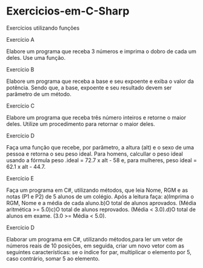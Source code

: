 # Exercicios-em-C-Sharp

Exercícios utilizando funções


Exercício A

Elabore um programa que receba 3 números e imprima o dobro de cada um deles. Use uma função.

Exercício B

Elabore um programa que receba a base e seu expoente e exiba o valor da potência. Sendo que, a base, expoente e seu resultado devem ser parâmetro de um método.

Exercício C

Elabore um programa que receba três número inteiros e retorne o maior deles. Utilize um procedimento para retornar o maior deles.

Exercício D

Faça uma função que recebe, por parâmetro, a altura (alt) e o sexo de uma pessoa e retorna o seu peso ideal. Para homens, calcullar o peso ideal usando a fórmula peso .ideal = 72.7 x alt - 58 e, para mulheres, peso ideal = 62.1 x alt - 44.7.

Exercício E

Faça um programa em C#, utilizando métodos, que leia Nome, RGM e as notas (P1 e P2) de 5 alunos de um colégio. Após a leitura faça: a)Imprima o RGM, Nome e a média de cada aluno.b)O total de alunos aprovados. (Média aritmética >= 5.0)c)O total de alunos reprovados. (Média < 3.0).d)O total de alunos em exame. (3.0 >= Média < 5.0).

Exercício D

Elaborar um programa em C#, utilizando métodos,para ler um vetor de números reais de 10 posições, em seguida, criar um novo vetor com as seguintes características: se o índice for par, multiplicar o elemento por 5, caso contrário, somar 5 ao elemento.
